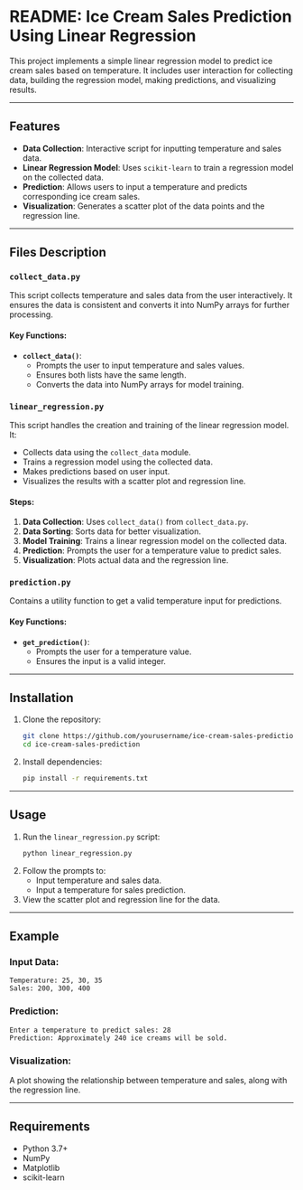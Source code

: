 # README: Ice Cream Sales Prediction Using Linear Regression

This project implements a simple linear regression model to predict ice cream sales based on temperature. It includes user interaction for collecting data, building the regression model, making predictions, and visualizing results.

---

## Features
- **Data Collection**: Interactive script for inputting temperature and sales data.
- **Linear Regression Model**: Uses `scikit-learn` to train a regression model on the collected data.
- **Prediction**: Allows users to input a temperature and predicts corresponding ice cream sales.
- **Visualization**: Generates a scatter plot of the data points and the regression line.

---

## Files Description
### `collect_data.py`
This script collects temperature and sales data from the user interactively. It ensures the data is consistent and converts it into NumPy arrays for further processing.

#### Key Functions:
- **`collect_data()`**:
  - Prompts the user to input temperature and sales values.
  - Ensures both lists have the same length.
  - Converts the data into NumPy arrays for model training.

### `linear_regression.py`
This script handles the creation and training of the linear regression model. It:
- Collects data using the `collect_data` module.
- Trains a regression model using the collected data.
- Makes predictions based on user input.
- Visualizes the results with a scatter plot and regression line.

#### Steps:
1. **Data Collection**: Uses `collect_data()` from `collect_data.py`.
2. **Data Sorting**: Sorts data for better visualization.
3. **Model Training**: Trains a linear regression model on the collected data.
4. **Prediction**: Prompts the user for a temperature value to predict sales.
5. **Visualization**: Plots actual data and the regression line.

### `prediction.py`
Contains a utility function to get a valid temperature input for predictions.

#### Key Functions:
- **`get_prediction()`**:
  - Prompts the user for a temperature value.
  - Ensures the input is a valid integer.

---

## Installation
1. Clone the repository:
   ```bash
   git clone https://github.com/yourusername/ice-cream-sales-prediction.git
   cd ice-cream-sales-prediction
   ```
2. Install dependencies:
   ```bash
   pip install -r requirements.txt
   ```

---

## Usage
1. Run the `linear_regression.py` script:
   ```bash
   python linear_regression.py
   ```
2. Follow the prompts to:
   - Input temperature and sales data.
   - Input a temperature for sales prediction.
3. View the scatter plot and regression line for the data.

---

## Example
### Input Data:
```text
Temperature: 25, 30, 35
Sales: 200, 300, 400
```

### Prediction:
```text
Enter a temperature to predict sales: 28
Prediction: Approximately 240 ice creams will be sold.
```

### Visualization:
A plot showing the relationship between temperature and sales, along with the regression line.

---

## Requirements
- Python 3.7+
- NumPy
- Matplotlib
- scikit-learn